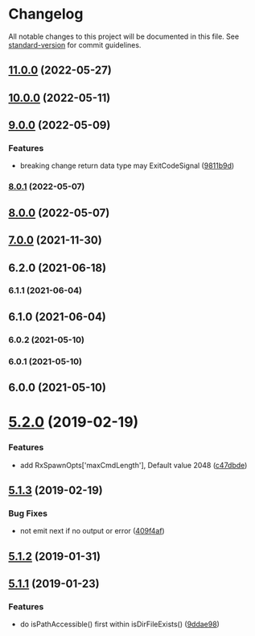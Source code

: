 # Changelog

All notable changes to this project will be documented in this file. See [standard-version](https://github.com/conventional-changelog/standard-version) for commit guidelines.

## [11.0.0](https://github.com/waitingsong/rxrunscript/compare/v10.0.0...v11.0.0) (2022-05-27)

## [10.0.0](https://github.com/waitingsong/rxrunscript/compare/v9.0.0...v10.0.0) (2022-05-11)

## [9.0.0](https://github.com/waitingsong/rxrunscript/compare/v8.0.1...v9.0.0) (2022-05-09)


### Features

* breaking change return data type may ExitCodeSignal ([9811b9d](https://github.com/waitingsong/rxrunscript/commit/9811b9d2600a43f49c838382efcacbf54072c2ba))

### [8.0.1](https://github.com/waitingsong/rxrunscript/compare/v8.0.0...v8.0.1) (2022-05-07)

## [8.0.0](https://github.com/waitingsong/rxrunscript/compare/v7.0.0...v8.0.0) (2022-05-07)

## [7.0.0](https://github.com/waitingsong/rxrunscript/compare/v6.2.0...v7.0.0) (2021-11-30)

## 6.2.0 (2021-06-18)

### 6.1.1 (2021-06-04)

## 6.1.0 (2021-06-04)

### 6.0.2 (2021-05-10)

### 6.0.1 (2021-05-10)

## 6.0.0 (2021-05-10)

<a name="5.2.0"></a>
# [5.2.0](https://github.com/waitingsong/rxrunscript/compare/v5.1.3...v5.2.0) (2019-02-19)


### Features

* add RxSpawnOpts['maxCmdLength'], Default value 2048 ([c47dbde](https://github.com/waitingsong/rxrunscript/commit/c47dbde))



<a name="5.1.3"></a>
## [5.1.3](https://github.com/waitingsong/rxrunscript/compare/v5.1.2...v5.1.3) (2019-02-19)


### Bug Fixes

* not emit next if no output or error ([409f4af](https://github.com/waitingsong/rxrunscript/commit/409f4af))



<a name="5.1.2"></a>
## [5.1.2](https://github.com/waitingsong/rxrunscript/compare/v5.1.1...v5.1.2) (2019-01-31)



<a name="5.1.1"></a>
## [5.1.1](https://github.com/waitingsong/rxrunscript/compare/v5.1.0...v5.1.1) (2019-01-23)


### Features

* do isPathAccessible() first within isDirFileExists() ([9ddae98](https://github.com/waitingsong/rxrunscript/commit/9ddae98))
